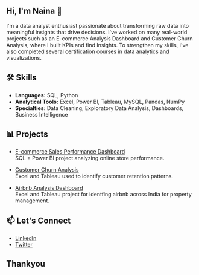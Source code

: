 ## Hi, I'm Naina 👋

I'm a data analyst enthusiast passionate about transforming raw data into meaningful insights that drive decisions. I've worked on many real-world projects such as an E-commerce Analysis Dashboard and Customer Churn Analysis, where I built KPIs and find Insights. To strengthen my skills, I've also completed several certification courses in data analytics and visualizations.

## 🛠️ Skills
- **Languages:** SQL, Python
- **Analytical Tools:** Excel, Power BI, Tableau, MySQL, Pandas, NumPy
- **Specialties:** Data Cleaning, Exploratory Data Analysis, Dashboards, Business Intelligence

## 📊 Projects
- [E-commerce Sales Performance Dashboard](https://github.com/naina250/E-commerce-Sales-Analysis-Dashboard)  
  SQL + Power BI project analyzing online store performance.

- [Customer Churn Analysis](https://github.com/naina250/Customer-Churn-Analysis)  
  Excel and Tableau used to identify customer retention patterns.

- [Airbnb Analysis Dashboard](https://github.com/naina250/Airbnb-Analysis-Dashboard)  
  Excel and Tableau project for identfing airbnb across India for property management.
  
## 📫 Let's Connect
- [LinkedIn](https://www.linkedin.com/in/nainasonkar/)
- [Twitter](https://x.com/nainaa025)

## Thankyou
